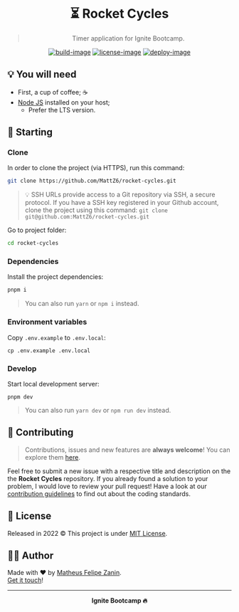<div align="center">
  <h1>
    ⏳ Rocket Cycles
  </h1>

  > Timer application for Ignite Bootcamp.

  [![build-image]][build-url] [![license-image]][license-url] [![deploy-image]][deploy-url]

  <p></p>
</div>

## 💡 You will need

- First, a cup of coffee; ☕
- [Node JS](https://nodejs.org) installed on your host;
  - Prefer the LTS version.

## 🎉 Starting

### Clone

In order to clone the project (via HTTPS), run this command:

```bash
git clone https://github.com/MattZ6/rocket-cycles.git
```

> 💡 SSH URLs provide access to a Git repository via SSH, a secure protocol. If you have a SSH key registered in your Github account, clone the project using this command: `git clone git@github.com:MattZ6/rocket-cycles.git`


Go to project folder:

```bash
cd rocket-cycles
```

### Dependencies

Install the project dependencies:

```bash
pnpm i
```
> You can also run `yarn` or `npm i` instead.

### Environment variables

Copy `.env.example` to `.env.local`:

```
cp .env.example .env.local
```

### Develop

Start local development server:

```
pnpm dev
```
> You can also run `yarn dev` or `npm run dev` instead.

## 🤝 Contributing

> Contributions, issues and new features are **always welcome**! You can explore them [here](https://github.com/MattZ6/rocket-cycles/issues).

Feel free to submit a new issue with a respective title and description on the the **Rocket Cycles** repository. If you already found a solution to your problem, I would love to review your pull request! Have a look at our [contribution guidelines](.github/CONTRIBUTING.md) to find out about the coding standards.


## 📜 License

Released in 2022 © This project is under [MIT License](LICENSE.md).

## 👨‍🎤 Author

Made with ❤ by [Matheus Felipe Zanin](https://github.com/MattZ6).<br/>
[Get it touch](https://www.linkedin.com/in/mattz6)!
___

<div align="center">
  <strong>Ignite Bootcamp 🔥</strong>
</div>

[build-url]: https://github.com/MattZ6/rocket-cycles/actions
[build-image]: https://img.shields.io/github/actions/workflow/status/mattz6/rocket-cycles/ci.yml?labelColor=232320&style=for-the-badge

[license-url]: LICENSE.md
[license-image]: https://img.shields.io/github/license/MattZ6/auth-flow?color=303030&labelColor=232320&style=for-the-badge

[deploy-url]: https://app.netlify.com/sites/rocket-cycles/deploys
[deploy-image]: https://img.shields.io/netlify/6289db1a-7f81-4ed9-9b68-f9fc31b1b1c9?logo=netlify&labelColor=232320&style=for-the-badge

